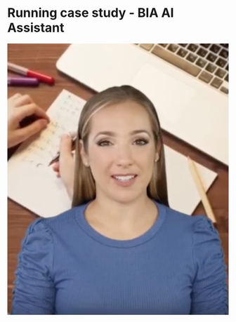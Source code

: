 # **Running case study - BIA AI Assistant**




[![BIA AI Assistant](../Images/01_running_case.png)](../Videos/Test%20video%20in%20French.mp4)



